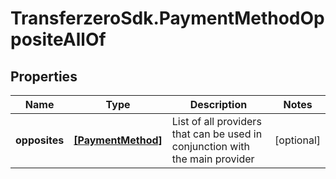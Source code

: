 # TransferzeroSdk.PaymentMethodOppositeAllOf

## Properties
Name | Type | Description | Notes
------------ | ------------- | ------------- | -------------
**opposites** | [**[PaymentMethod]**](PaymentMethod.md) | List of all providers that can be used in conjunction with the main provider | [optional] 


